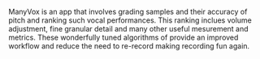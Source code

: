 
ManyVox is an app that involves grading samples and their accuracy of pitch and ranking such vocal performances. This ranking inclues volume adjustment, fine granular detail and many other useful mesurement and metrics. These wonderfully tuned algorithms of provide an improved workflow and reduce the need to re-record making recording fun again. 
